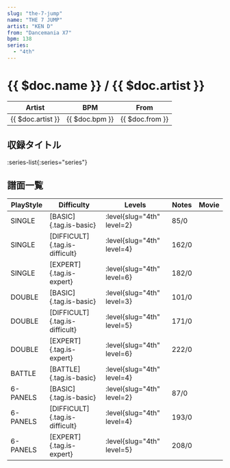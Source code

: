 ```yaml
---
slug: "the-7-jump"
name: "THE 7 JUMP"
artist: "KEN D"
from: "Dancemania X7"
bpm: 138
series:
  - "4th"
---
```


# {{ $doc.name }} / {{ $doc.artist }}

|Artist|BPM|From|
|------|---|----|
|{{ $doc.artist }}|{{ $doc.bpm }}|{{ $doc.from }}|

## 収録タイトル

:series-list{:series="series"}

## 譜面一覧

|PlayStyle|Difficulty|Levels|Notes|Movie|
|---------|----------|------|-----|-----|
|SINGLE|[BASIC]{.tag.is-basic}|<div class="field is-grouped is-grouped-multiline"> :level{slug="4th" level=2}</div>|85/0||
|SINGLE|[DIFFICULT]{.tag.is-difficult}|<div class="field is-grouped is-grouped-multiline"> :level{slug="4th" level=4}</div>|162/0||
|SINGLE|[EXPERT]{.tag.is-expert}|<div class="field is-grouped is-grouped-multiline"> :level{slug="4th" level=6}</div>|182/0||
|DOUBLE|[BASIC]{.tag.is-basic}|<div class="field is-grouped is-grouped-multiline"> :level{slug="4th" level=3}</div>|101/0||
|DOUBLE|[DIFFICULT]{.tag.is-difficult}|<div class="field is-grouped is-grouped-multiline"> :level{slug="4th" level=5}</div>|171/0||
|DOUBLE|[EXPERT]{.tag.is-expert}|<div class="field is-grouped is-grouped-multiline"> :level{slug="4th" level=6}</div>|222/0||
|BATTLE|[BATTLE]{.tag.is-basic}|<div class="field is-grouped is-grouped-multiline"> :level{slug="4th" level=4}</div>|||
|6-PANELS|[BASIC]{.tag.is-basic}|<div class="field is-grouped is-grouped-multiline"> :level{slug="4th" level=2}</div>|87/0||
|6-PANELS|[DIFFICULT]{.tag.is-difficult}|<div class="field is-grouped is-grouped-multiline"> :level{slug="4th" level=4}</div>|193/0||
|6-PANELS|[EXPERT]{.tag.is-expert}|<div class="field is-grouped is-grouped-multiline"> :level{slug="4th" level=5}</div>|208/0||
